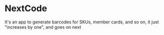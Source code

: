# NextCode

It's an app to generate barcodes for SKUs, member cards, and so on, it just "increases by one", and goes on next
